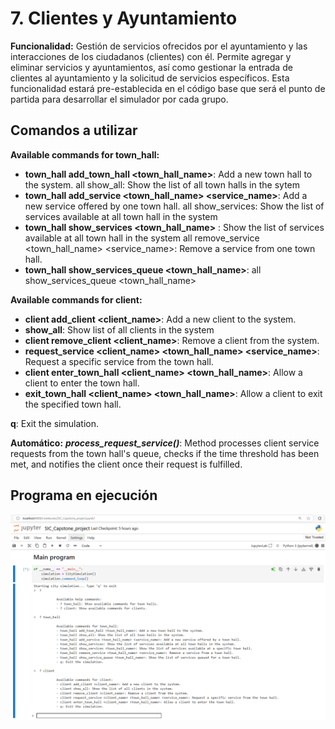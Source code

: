 # 7. **Clientes y Ayuntamiento**

**Funcionalidad:** Gestión de servicios ofrecidos por el ayuntamiento y las interacciones de los ciudadanos (clientes) con él. Permite agregar y eliminar servicios y ayuntamientos, así como gestionar la entrada de clientes al ayuntamiento y la solicitud de servicios específicos. Esta funcionalidad estará pre-establecida en el código base que será el punto de partida para desarrollar el simulador por cada grupo.

## Comandos a utilizar

**Available commands for town_hall:**

- **town_hall add_town_hall <town_hall_name>**: Add a new town hall to the system.
     all show_all: Show the list of all town halls in the sytem
- **town_hall add_service <town_hall_name> <service_name>**: Add a new service offered by one town hall.
     all show_services: Show the list of services available at all town hall in the system
- **town_hall show_services <town_hall_name>** : Show the list of services available at all town hall in the system
     all remove_service <town_hall_name> <service_name>: Remove a service from one town hall.
- **town_hall show_services_queue <town_hall_name>**: all show_services_queue <town_hall_name>

**Available commands for client:**  

- **client add_client <client_name>**: Add a new client to the system.
-  **show_all**: Show list of all clients in the system              
- **client remove_client <client_name>**: Remove a client from the system.
- **request_service <client_name> <town_hall_name> <service_name>**: Request a specific service from the town hall.
- **client enter_town_hall <client_name> <town_hall_name>**: Allow a client to enter the town hall.
- **exit_town_hall <client_name> <town_hall_name>**: Allow a client to exit the specified town hall.

**q**: Exit the simulation.

**Automático:** ***process_request_service()***: Method processes client service requests from the town hall's queue, checks if the time threshold has been met, and notifies the client once their request is fulfilled.

## Programa en ejecución

![](img/02.png)

